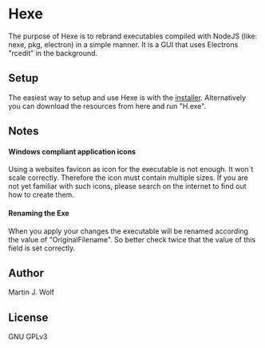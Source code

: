 # Hexe

The purpose of Hexe is to rebrand executables compiled with NodeJS (like: nexe, pkg, electron) in a simple manner. It is a GUI that uses Electrons "rcedit" in the background.

## Setup

The easiest way to setup and use Hexe is with the [installer](https://github.com/dahas/Hexe/releases/download/v1.0/install.exe). Alternatively you can download the resources from here and run "H.exe".

## Notes

#### Windows compliant application icons

Using a websites favicon as icon for the executable is not enough. It won´t scale correctly. Therefore the icon must contain multiple sizes. If you are not yet familiar with such icons, please search on the internet to find out how to create them.

#### Renaming the Exe

When you apply your changes the executable will be renamed according the value of "OriginalFilename". So better check twice that the value of this field is set correctly.

## Author

Martin J. Wolf

## License

GNU GPLv3

